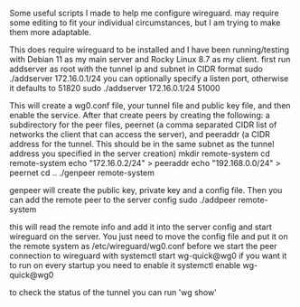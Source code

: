 Some useful scripts I made to help me configure wireguard. may require some editing to fit your individual circumstances, but I am trying to make them more adaptable.

This does require wireguard to be installed and I have been running/testing with Debian 11 as my main server and Rocky Linux 8.7 as my client.
first run addserver as root with the tunnel ip and subnet in CIDR format
sudo ./addserver 172.16.0.1/24
you can optionally specify a listen port, otherwise it defaults to 51820
sudo ./addserver 172.16.0.1/24 51000

This will create a wg0.conf file, your tunnel file and public key file, and then enable the service.
After that create peers by creating the following: a subdirectory for the peer files, peernet (a comma separated CIDR list of networks the client that can access the server), and peeraddr (a CIDR address for the tunnel. This should be in the same subnet as the tunnel address you specified in the server creation)
mkdir remote-system
cd remote-system
echo "172.16.0.2/24" > peeraddr
echo "192.168.0.0/24" > peernet
cd ..
./genpeer remote-system

genpeer will create the public key, private key and a config file. Then you can add the remote peer to the server config
sudo ./addpeer remote-system

this will read the remote info and add it into the server config and start wireguard on the server.
You just need to move the config file and put it on the remote system as /etc/wireguard/wg0.conf before we start the peer connection to wireguard with
systemctl start wg-quick@wg0
if you want it to run on every startup you need to enable it
systemctl enable wg-quick@wg0

to check the status of the tunnel you can run 'wg show'
